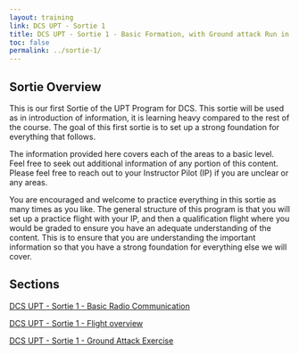 ```yaml
---
layout: training
link: DCS UPT - Sortie 1
title: DCS UPT - Sortie 1 - Basic Formation, with Ground attack Run in
toc: false
permalink: ../sortie-1/
---
```

## Sortie Overview
This is our first Sortie of the UPT Program for DCS. This sortie will be used as in introduction of information, it is learning heavy compared to the rest of the course. The goal of this first sortie is to set up a strong foundation for everything that follows.

The information provided here covers each of the areas to a basic level. Feel free to seek out additional information of any portion of this content. Please feel free to reach out to your Instructor Pilot (IP) if you are unclear or any areas.

You are encouraged and welcome to practice everything in this sortie as many times as you like. The general structure of this program is that you will set up a practice flight with your IP, and then a qualification flight where you would be graded to ensure you have an adequate understanding of the content. This is to ensure that you are understanding the important information so that you have a strong foundation for everything else we will cover.

## Sections

[DCS UPT - Sortie 1 - Basic Radio Communication](./basic_radio)

[DCS UPT - Sortie 1 - Flight overview](./flight_overview)

[DCS UPT - Sortie 1 - Ground Attack Exercise](./ground_attack)
